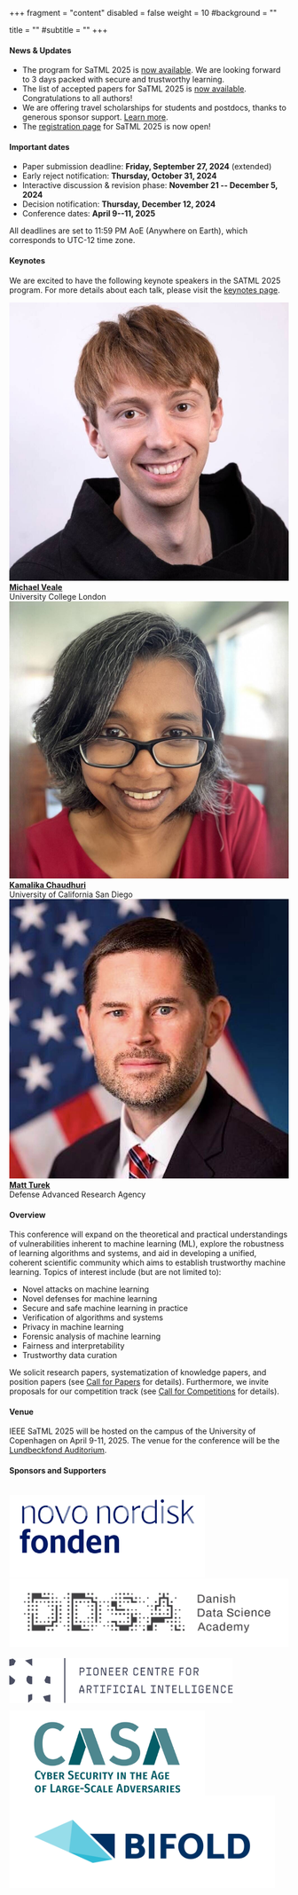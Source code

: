 +++
fragment = "content"
disabled = false
weight = 10
#background = ""

title = ""
#subtitle = ""
+++

#### News & Updates

- The program for SaTML 2025 is <a href="program">now available</a>. We are looking forward to 3 days packed with secure and trustworthy learning.
- The list of accepted papers for SaTML 2025 is <a href="accepted-papers">now available</a>. Congratulations to all authors!
- We are offering travel scholarships for students and postdocs, thanks to generous sponsor support. <a href="scholarships">Learn more</a>.
- The <a href="https://eventsignup.ku.dk/ieeesatml2025/conference">registration page</a> for SaTML 2025 is now open! 

#### Important dates
  * Paper submission deadline: **Friday, September 27, 2024** (extended)
  * Early reject notification: **Thursday, October 31, 2024**
  * Interactive discussion & revision phase: **November 21 -- December 5, 2024**
  * Decision notification: **Thursday, December 12, 2024**
  * Conference dates: **April 9--11, 2025**

All deadlines are set to 11:59 PM AoE (Anywhere on Earth), which corresponds to UTC-12 time zone.

#### Keynotes

We are excited to have the following keynote speakers in the SATML 2025 program. For more details about each talk, please visit the <a href="keynotes">keynotes page</a>.

<div class="row keynotes">
  <div class="col-md-4 text-center">
    <img src="images/2025/michael.jpg">
    <br><a href="keynotes/#keynote1"><b>Michael Veale</b></a>
    <br>University College London
  </div>
  <div class="col-md-4 text-center">
    <img src="images/2025/kamalika2.jpg">
    <br><a href="keynotes/#keynote2"><b>Kamalika Chaudhuri</b></a>
    <br>University of California San Diego
  </div>
  <div class="col-md-4 text-center">
    <img src="images/2025/matt.jpg">    
    <br><a href="keynotes/#keynote3"><b>Matt Turek</b></a>
    <br>Defense Advanced Research Agency
  </div>
</div>

#### Overview
This conference will expand on the theoretical and practical understandings of vulnerabilities inherent to machine learning (ML), explore the robustness of learning algorithms and systems, and aid in developing a unified, coherent scientific community which aims to establish trustworthy machine learning. Topics of interest include (but are not limited to):

* Novel attacks on machine learning
* Novel defenses for machine learning
* Secure and safe machine learning in practice
* Verification of algorithms and systems
* Privacy in machine learning
* Forensic analysis of machine learning
* Fairness and interpretability
* Trustworthy data curation

We solicit research papers, systematization of knowledge papers, and position
papers (see [Call for Papers](/participate-cfp) for details). Furthermore, we invite proposals for our competition track (see [Call for Competitions](/participate-cfc) for details).

#### Venue
IEEE SaTML 2025 will be hosted on the campus of the University of Copenhagen on April
9-11, 2025. The venue for the conference will be the <a
href="https://www.biocenter.ku.dk/english/auditorium/"
target="_blank">Lundbeckfond Auditorium</a>.

#### Sponsors and Supporters

<br>

<div class="row text-center">

  <div class="col-md-2 text-center">
  </div>

  <div class="col-md-4 text-center d-flex align-items-center justify-content-center"> 
    <a href="https://novonordiskfonden.dk/en/"><img src="images/2025/sponsors/nnf.png" width="70%" alt="Novo Nordisk Foundation"></a>
  </div>

  <div class="col-md-4 text-center d-flex align-items-center justify-content-center"> 
    <a href="https://www.ddsa.dk/"><img src="images/2025/sponsors/ddsa.png" width="100%" alt="Danish Data Science Academy"></a>
  </div>
</div>

<br>

<div class="row text-center">
  <div class="col-md-4 text-center d-flex align-items-center justify-content-center"> 
    <a href="https://www.aicentre.dk"><img src="images/2025/sponsors/pcai.png" width="80%" alt="Pioneer Center for AI" style="margin-bottom: 10px"></a>
  </div>
  <div class="col-md-4 text-center d-flex align-items-center justify-content-center"> 
    <a href="https://casa.rub.de/en/"><img src="images/2025/sponsors/casa.png" width="70%" alt="Cluster of Excellence CASA"></a>
  </div>

  <div class="col-md-4 text-center d-flex align-items-center justify-content-center"> 
    <a href="https://www.bifold.berlin/"><img src="images/2025/sponsors/bifold.png" width="95%" alt="Berlin Institute for the Foundations of Learning and Data" style="margin-top: -20px;"></a>
  </div>
</div>
